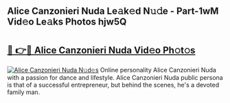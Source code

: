 ## Alice Canzonieri Nuda Le𝚊k𝚎d N𝚞𝚍e - Part-1wM Vid𝚎o Le𝚊ks Photos hjw5Q

# <h2><a href="http://fbef1pu.evod.top/?m=Alice+Canzonieri+Nuda">🔗 👉🔴 Alice Canzonieri Nuda Vid𝚎o Ph𝚘t𝚘s</a></h2>

[![Alice Canzonieri Nuda N𝚞d𝚎s](https://i.imgur.com/8V9OHl7.gif)](http://fbef1pu.evod.top/?m=Alice+Canzonieri+Nuda)
Online personality Alice Canzonieri Nuda with a passion for dance and lifestyle. Alice Canzonieri Nuda public persona is that of a successful entrepreneur, but behind the scenes, he's a devoted family man. 
